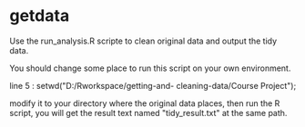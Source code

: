 getdata
=======

Use the run_analysis.R scripte to clean original data and output the tidy data.

You should change some place to run this script on your own environment.

line 5 : setwd("D:/Rworkspace/getting-and- cleaning-data/Course Project");

modify it to your directory where the original data places, then run the R script, you will get the result text 
named "tidy_result.txt" at the same path.
